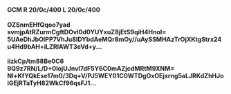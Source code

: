 #### GCM R 20/0c/400 L 20/0c/400
**OZSnmEHfQqoo7yad**<br/>**svmjpAtRZurmCgftDOvI0d0YUYxuZ8jEtS9qiH4HnoI=**<br/>**5UAeDhJbOlPP7VhJu8IDYbdAeMQr8mOy//uAySSMHAzTrOjXKtgStrx24u4Hd9bAH+iLZRlAWT3eVd+y...**<br/><br/>
**iizkCp/tm88Be0C6**<br/>**9Q9z7RN/L/D+0IojUJnvI7dF5Y6C0mAZjcdMRtM9XNM=**<br/>**Nl+KfYQkEse17m0/3Dq+V/PJ5WEY01C0WTDgOxOEjxrng5aLJRKdZhHJoiGEjRTaTyH82WkCf96qsFJ1...**